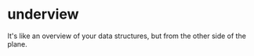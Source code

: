 underview
=========

It's like an overview of your data structures, but from the other side of the plane.
